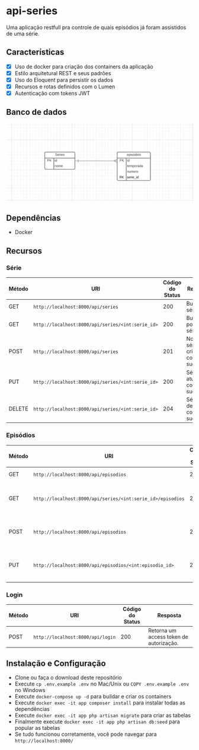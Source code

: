 # api-series
Uma aplicação restfull pra controle de quais episódios já foram assistidos de uma série. 

## Características
- [x] Uso de docker para criação dos containers da aplicação
- [x] Estilo arquitetural REST e seus padrões
- [x] Uso do Eloquent para persistir os dados 
- [x] Recursos e rotas definidos com o Lumen 
- [x] Autenticação com tokens JWT

## Banco de dados 
<p align="center">
  <img src="https://github.com/Dborah/api-series/blob/main/uml/api-series.png" alt="uml" />
</p>

## Dependências 
- Docker

## Recursos 

### Série

|Método|URI|Código do Status|Resposta|
|--------|--------|--------|--------|
|GET|`http://localhost:8000/api/series`|200|Buscar séries.|
|GET|`http://localhost:8000/api/series/<int:serie_id>`|200|Buscar por uma série.|
|POST|`http://localhost:8000/api/series`|201|Nova série criada com sucesso.|
|PUT|`http://localhost:8000/api/series/<int:serie_id>`|200|Série atualizado com sucesso.|
|DELETE|`http://localhost:8000/api/series/<int:serie_id>`|204|Série deletada com sucesso.|

### Episódios

|Método|URI|Código do Status|Resposta|
|--------|--------|--------|--------|
|GET|`http://localhost:8000/api/episodios`|200|Buscar Episódios.|
|GET|`http://localhost:8000/api/series/<int:serie_id>/episodios`|200|Busca todos episódios de uma série .|
|POST|`http://localhost:8000/api/episodios`|201|Insere um novo episódio em uma série.|
|PUT|`http://localhost:8000/api/episodios/<int:episodio_id>`|200|Atualiza um episódio de um série.|

### Login

|Método|URI|Código do Status|Resposta|
|--------|--------|--------|--------|
|POST|`http://localhost:8000/api/login`|200|Retorna um access token de autorização.|


## Instalação e Configuração
- Clone ou faça o download deste repositório
- Execute `cp .env.example .env` no Mac/Unix ou `COPY .env.example .env` no Windows
- Execute `docker-compose up -d` para buildar e criar os containers
- Execute `docker exec -it app composer install` para instalar todas as dependências
- Execute `docker exec -it app php artisan migrate` para criar as tabelas
- Finalmente execute `docker exec -it app php artisan db:seed` para popular as tabelas
- Se tudo funcionou corretamente, você pode navegar para `http://localhost:8000/`





